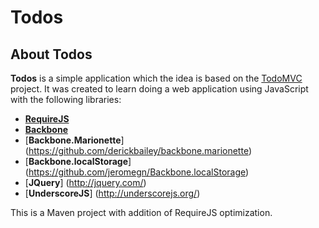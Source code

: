 # Todos
## About Todos
**Todos** is a simple application which the idea is based on the [TodoMVC](http://addyosmani.github.com/todomvc/) project.
It was created to learn doing a web application using JavaScript with the following libraries:
* [**RequireJS**](http://requirejs.org)
* [**Backbone**](http://requirejs.org)
* [**Backbone.Marionette**] (https://github.com/derickbailey/backbone.marionette)
* [**Backbone.localStorage**] (https://github.com/jeromegn/Backbone.localStorage)
* [**JQuery**] (http://jquery.com/)
* [**UnderscoreJS**] (http://underscorejs.org/)

This is a Maven project with addition of RequireJS optimization.